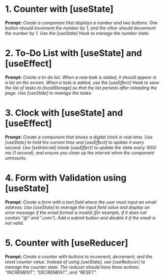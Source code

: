 # **1. Counter with [useState]**
**Prompt:** _Create a component that displays a number and two buttons. One button should increment the number by 1, and the other should decrement the number by 1. Use the [useState] Hook to manage the number state._


# **2. To-Do List with [useState] and [useEffect]**
**Prompt:** _Create a to-do list. When a new task is added, it should appear in a list on the screen. When a task is added, use the [useEffect] Hook to save the list of tasks to [localStorage] so that the list persists after reloading the page. Use [useState] to manage the tasks._


# **3. Clock with [useState] and [useEffect]**
**Prompt:** _Create a component that shows a digital clock in real-time. Use [useState] to hold the current time and [useEffect] to update it every second. Use [setInterval] inside [useEffect] to update the state every 1000 ms (1 second), and ensure you clean up the interval when the component unmounts._


# **4. Form with Validation using [useState]**
**Prompt:** _Create a form with a text field where the user must input an email address. Use [useState] to manage the input field value and display an error message if the email format is invalid (for example, if it does not contain "@" and ".com"). Add a submit button and disable it if the email is not valid._


# **5. Counter with [useReducer]**
**Prompt:** _Create a counter with buttons to increment, decrement, and the reset counter value. Instead of using [useState], use [useReducer] to manage the counter state. The reducer should have three actions: "INCREMENT", "DECREMENT", and "RESET"._
